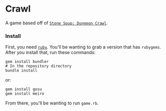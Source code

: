 # Crawl
A game based off of [`Stone Soup: Dungeon Crawl`](https://crawl.develz.org/).

### Install
First, you need [`ruby`](https://www.ruby-lang.org/en/downloads/). You'll be wanting to grab a version that has `rubygems`. After you install that, run these commands:
```
gem install bundler
# In the repository directory
bundle install
```
or:
```
gem install gosu
gem install meiro
```

From there, you'll be wanting to run `game.rb`.
